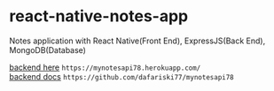 # react-native-notes-app

Notes application with React Native(Front End), ExpressJS(Back End), MongoDB(Database)

[backend here](https://mynotesapi78.herokuapp.com/) `https://mynotesapi78.herokuapp.com/` <br />
[backend docs](https://github.com/dafariski77/express-note-app) `https://github.com/dafariski77/mynotesapi78`
